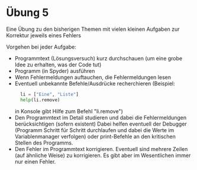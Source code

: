﻿<!-- -*- coding: utf-8 -*- -->

# Übung 5

Eine Übung zu den bisherigen Themen mit vielen kleinen Aufgaben zur Korrektur jeweils eines Fehlers

Vorgehen bei jeder Aufgabe:

- Programmtext (Lösungsversuch) kurz durchschauen (um eine grobe Idee zu erhalten, was der Code tut)
- Programm (in Spyder) ausführen
- Wenn Fehlermeldungen auftauchen, die Fehlermeldungen lesen
- Eventuell unbekannte Befehle/Ausdrücke recherchieren 
  (Beispiel: 
   ```python
     li = ["Eine", "Liste"]
     help(li.remove) 
   ```
   in Konsole gibt Hilfe zum Befehl "li.remove")
- Den Programmtext im Detail studieren und dabei die Fehlermeldungen berücksichtigen (sofern existent)
  Dabei helfen eventuell der Debugger (Programm Schritt für Schritt durchlaufen und dabei die Werte im Variablenmanager verfolgen) oder
  print-Befehle an den kritischen Stellen des Programms.
- Den Fehler im Programmtext korrigieren. Eventuell sind mehrere Zeilen (auf ähnliche Weise) zu korrigieren.
  Es gibt aber im Wesentlichen immer nur einen Fehler.
